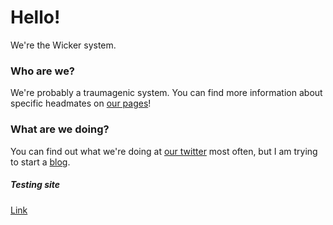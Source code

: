 # Hello!
We're the Wicker system.  
  

### Who are we?
We're probably a traumagenic system. You can find more information 
about specific headmates on [our pages](https://tanyalebean.github.io/headmates/)!

### What are we doing?
You can find out what we're doing at [our twitter](https://www.twitter.com/tanyathebean)
most often, but I am trying to start a [blog](https://tanyalebean.github.io/blog).

##### Testing site
[Link](https://tanyalebean.github.io/thisisatest)
